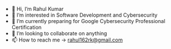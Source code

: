 - 👋 Hi, I’m Rahul Kumar
- 👀 I’m interested in Software Development and Cybersecurity
- 🌱 I’m currently preparing for Google Cybersecurity Professional Certification 
- 💞️ I’m looking to collaborate on anything
- 📫 How to reach me -> rahul162rk@gmail.com

<!--
**rahulk16/rahulk16** is a ✨ _special_ ✨ repository because its `README.md` (this file) appears on your GitHub profile.

Here are some ideas to get you started:

- 🔭 I’m currently working on ...
- 🌱 I’m currently learning ...
- 👯 I’m looking to collaborate on ...
- 🤔 I’m looking for help with ...
- 💬 Ask me about ...
- 📫 How to reach me: ...
- 😄 Pronouns: ...
- ⚡ Fun fact: ...
-->
